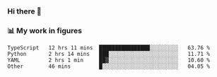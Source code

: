 ### Hi there 👋

### 📊 My work in figures

<!--START_SECTION:waka-->

```text
TypeScript   12 hrs 11 mins  ████████████████░░░░░░░░░   63.76 %
Python       2 hrs 14 mins   ███░░░░░░░░░░░░░░░░░░░░░░   11.71 %
YAML         2 hrs 1 min     ██▓░░░░░░░░░░░░░░░░░░░░░░   10.60 %
Other        46 mins         █░░░░░░░░░░░░░░░░░░░░░░░░   04.05 %
```

<!--END_SECTION:waka-->
